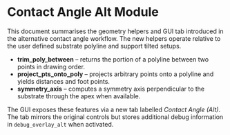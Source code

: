 # Contact Angle Alt Module

This document summarises the geometry helpers and GUI tab introduced in the
alternative contact angle workflow. The new helpers operate relative to the
user defined substrate polyline and support tilted setups.

* **trim_poly_between** – returns the portion of a polyline between two points
  in drawing order.
* **project_pts_onto_poly** – projects arbitrary points onto a polyline and
  yields distances and foot points.
* **symmetry_axis** – computes a symmetry axis perpendicular to the substrate
  through the apex when available.

The GUI exposes these features via a new tab labelled *Contact Angle (Alt)*.
The tab mirrors the original controls but stores additional debug information in
`debug_overlay_alt` when activated.

